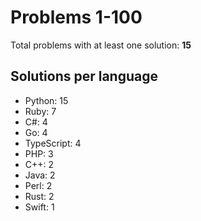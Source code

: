 # Problems 1-100

Total problems with at least one solution: **15**

## Solutions per language

- Python: 15
- Ruby: 7
- C#: 4
- Go: 4
- TypeScript: 4
- PHP: 3
- C++: 2
- Java: 2
- Perl: 2
- Rust: 2
- Swift: 1
